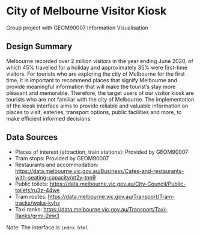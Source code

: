 # City of Melbourne Visitor Kiosk

Group project with GEOM90007 Information Visualisation

## Design Summary

Melbourne recorded over 2 million visitors in the year ending June 2020, of which 45% travelled for a holiday and approximately 35% were first-time visitors. For tourists who are exploring the city of Melbourne for the first time, it is important to recommend places that signify Melbourne and provide meaningful information that will make the tourist’s stay more pleasant and memorable. Therefore, the target users of our visitor kiosk are tourists who are not familiar with the city of Melbourne. The implementation of the kiosk interface aims to provide reliable and valuable information on places to visit, eateries, transport options, public facilities and more, to make efficient informed decisions.

## Data Sources

- Places of interest (attraction, train stations): Provided by GEOM90007
- Tram stops: Provided by GEOM90007
- Restaurants and accommodation: https://data.melbourne.vic.gov.au/Business/Cafes-and-restaurants-with-seating-capacity/xt2y-tnn9
- Public toilets: https://data.melbourne.vic.gov.au/City-Council/Public-toilets/ru3z-44we
- Tram routes: https://data.melbourne.vic.gov.au/Transport/Tram-tracks/wqka-kyhz
- Taxi ranks: https://data.melbourne.vic.gov.au/Transport/Taxi-Ranks/grmi-2ew3

Note: The interface is `index.html`
